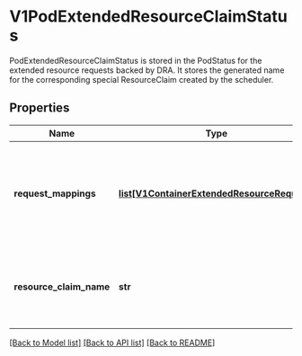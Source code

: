# V1PodExtendedResourceClaimStatus

PodExtendedResourceClaimStatus is stored in the PodStatus for the extended resource requests backed by DRA. It stores the generated name for the corresponding special ResourceClaim created by the scheduler.
## Properties
Name | Type | Description | Notes
------------ | ------------- | ------------- | -------------
**request_mappings** | [**list[V1ContainerExtendedResourceRequest]**](V1ContainerExtendedResourceRequest.md) | RequestMappings identifies the mapping of &lt;container, extended resource backed by DRA&gt; to  device request in the generated ResourceClaim. | 
**resource_claim_name** | **str** | ResourceClaimName is the name of the ResourceClaim that was generated for the Pod in the namespace of the Pod. | 

[[Back to Model list]](../README.md#documentation-for-models) [[Back to API list]](../README.md#documentation-for-api-endpoints) [[Back to README]](../README.md)


